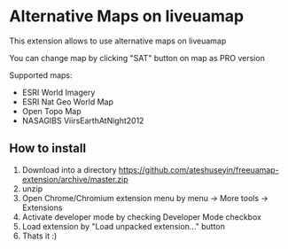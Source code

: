 Alternative Maps on liveuamap
================================
This extension allows to use alternative maps on liveuamap

You can change map by clicking "SAT" button on map as PRO version

Supported maps:

* ESRI World Imagery
* ESRI Nat Geo World Map
* Open Topo Map
* NASAGIBS ViirsEarthAtNight2012

## How to install

1. Download into a directory https://github.com/ateshuseyin/freeuamap-extension/archive/master.zip
2. unzip 
3. Open Chrome/Chromium extension menu by menu -> More tools -> Extensions
4. Activate developer mode by checking Developer Mode checkbox
5. Load extension by "Load unpacked extension..." button
6. Thats it :)

